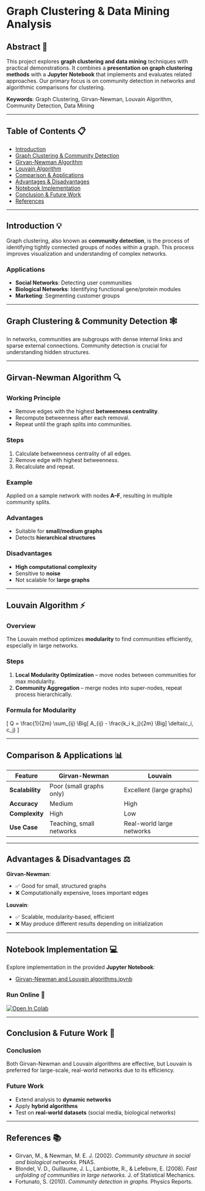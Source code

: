 # Graph Clustering & Data Mining Analysis  

## Abstract 📄  

<span id="span_1">This project explores **graph clustering and data mining** techniques with practical demonstrations.</span> <span id="span_2">It combines a **presentation on graph clustering methods** with a **Jupyter Notebook** that implements and evaluates related approaches.</span> <span id="span_3">Our primary focus is on community detection in networks and algorithmic comparisons for clustering.</span>  

**<span id="span_4">Keywords</span>**: Graph Clustering, Girvan-Newman, Louvain Algorithm, Community Detection, Data Mining  

---

## Table of Contents 📋  

* [Introduction](#introduction-)  
* [Graph Clustering & Community Detection](#graph-clustering--community-detection-)  
* [Girvan-Newman Algorithm](#girvan-newman-algorithm-)  
* [Louvain Algorithm](#louvain-algorithm-)  
* [Comparison & Applications](#comparison--applications-)  
* [Advantages & Disadvantages](#advantages--disadvantages-)  
* [Notebook Implementation](#notebook-implementation-)  
* [Conclusion & Future Work](#conclusion--future-work-)  
* [References](#references-)  

---

## Introduction 💡  

<span id="span_5">Graph clustering, also known as **community detection**, is the process of identifying tightly connected groups of nodes within a graph.</span> <span id="span_6">This process improves visualization and understanding of complex networks.</span>  

### Applications  
- <span id="span_7">**Social Networks**: Detecting user communities</span>  
- <span id="span_8">**Biological Networks**: Identifying functional gene/protein modules</span>  
- <span id="span_9">**Marketing**: Segmenting customer groups</span>  

---

## Graph Clustering & Community Detection 🕸️  

<span id="span_10">In networks, communities are subgroups with dense internal links and sparse external connections.</span> <span id="span_11">Community detection is crucial for understanding hidden structures.</span>  

---

## Girvan-Newman Algorithm 🔍  

### Working Principle  
* Remove edges with the highest **betweenness centrality**.  
* Recompute betweenness after each removal.  
* Repeat until the graph splits into communities.  

### Steps  
1. Calculate betweenness centrality of all edges.  
2. Remove edge with highest betweenness.  
3. Recalculate and repeat.  

### Example  
Applied on a sample network with nodes **A–F**, resulting in multiple community splits.  

### Advantages  
- Suitable for **small/medium graphs**  
- Detects **hierarchical structures**  

### Disadvantages  
- **High computational complexity**  
- Sensitive to **noise**  
- Not scalable for **large graphs**  

---

## Louvain Algorithm ⚡  

### Overview  
<span id="span_20">The Louvain method optimizes **modularity** to find communities efficiently, especially in large networks.</span>  

### Steps  
1. **Local Modularity Optimization** – move nodes between communities for max modularity.  
2. **Community Aggregation** – merge nodes into super-nodes, repeat process hierarchically.  

### Formula for Modularity  
\[
Q = \frac{1}{2m} \sum_{ij} \Big[ A_{ij} - \frac{k_i k_j}{2m} \Big] \delta(c_i, c_j)
\]  

---

## Comparison & Applications 📊  

| Feature                  | Girvan-Newman                 | Louvain                     |  
|--------------------------|-------------------------------|-----------------------------|  
| **Scalability**          | Poor (small graphs only)      | Excellent (large graphs)    |  
| **Accuracy**             | Medium                        | High                        |  
| **Complexity**           | High                          | Low                         |  
| **Use Case**             | Teaching, small networks      | Real-world large networks   |  

---

## Advantages & Disadvantages ⚖️  

**Girvan-Newman**:  
- ✅ Good for small, structured graphs  
- ❌ Computationally expensive, loses important edges  

**Louvain**:  
- ✅ Scalable, modularity-based, efficient  
- ❌ May produce different results depending on initialization  

---

## Notebook Implementation 💻  

Explore implementation in the provided **Jupyter Notebook**:  

* [ Girvan-Newman and Louvain algorithms.ipynb](Girvan-Newman-and-Louvain-algorithms.ipynb)  

### Run Online 🚀  
[![Open In Colab](https://colab.research.google.com/assets/colab-badge.svg)](https://colab.research.google.com/drive/1AY95P4Wtvb1REbJbbUneiS)  

---

## Conclusion & Future Work 🏁  

### Conclusion  
<span id="span_30">Both Girvan-Newman and Louvain algorithms are effective, but Louvain is preferred for large-scale, real-world networks due to its efficiency.</span>  

### Future Work  
- Extend analysis to **dynamic networks**  
- Apply **hybrid algorithms**  
- Test on **real-world datasets** (social media, biological networks)  

---

## References 📚  

* Girvan, M., & Newman, M. E. J. (2002). *Community structure in social and biological networks.* PNAS.  
* Blondel, V. D., Guillaume, J. L., Lambiotte, R., & Lefebvre, E. (2008). *Fast unfolding of communities in large networks.* J. of Statistical Mechanics.  
* Fortunato, S. (2010). *Community detection in graphs.* Physics Reports.  
